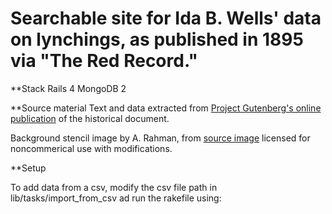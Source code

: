 Searchable site for Ida B. Wells' data on lynchings, as published in 1895 via "The Red Record."
===============================================

**Stack
Rails 4
MongoDB 2


**Source material
Text and data extracted from [Project Gutenberg's online publication](http://www.gutenberg.org/files/14977/14977-h/14977-h.htm) of the historical document.

Background stencil image by A. Rahman, from [source image](https://upload.wikimedia.org/wikipedia/commons/0/07/Ida_B._Wells.jpg) licensed for noncommerical use with modifications.

**Setup

To add data from a csv, modify the csv file path in lib/tasks/import_from_csv ad run the rakefile using:
```rake import_from_csv:create_lynching_records

